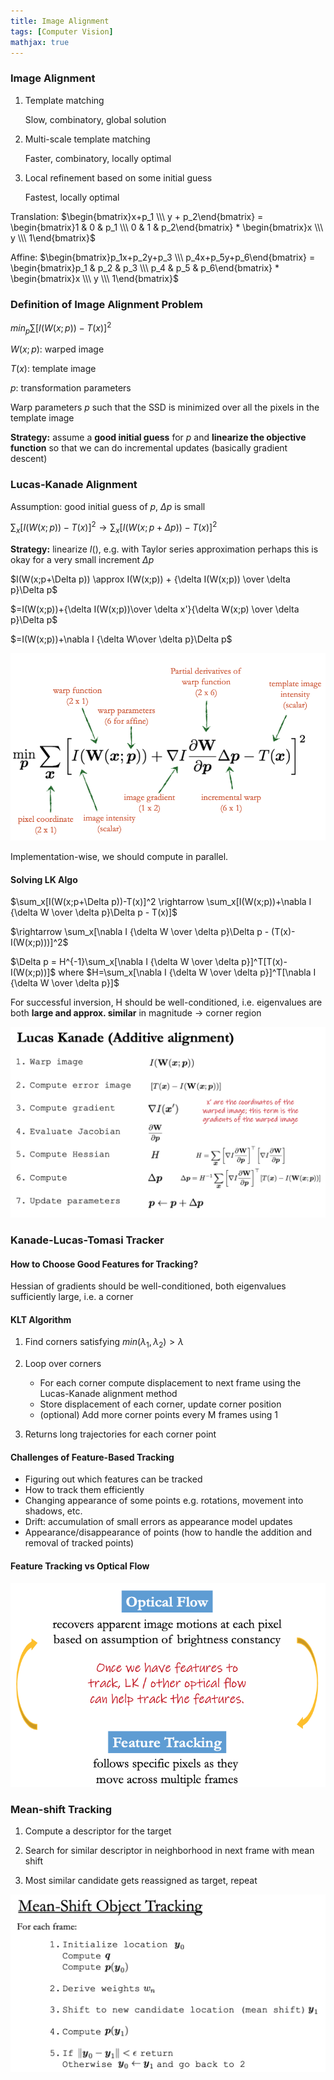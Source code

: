 ```yaml
---
title: Image Alignment
tags: [Computer Vision]
mathjax: true
---
```


### Image Alignment

1. Template matching 

   Slow, combinatory, global solution 

2. Multi-scale template matching 

   Faster, combinatory, locally optimal 

3. Local refinement based on some initial guess 

   Fastest, locally optimal 

Translation: $\begin{bmatrix}x+p_1 \\\ y + p_2\end{bmatrix} = \begin{bmatrix}1 & 0 & p_1 \\\ 0 & 1 & p_2\end{bmatrix} * \begin{bmatrix}x \\\ y \\\ 1\end{bmatrix}$

Affine:  $\begin{bmatrix}p_1x+p_2y+p_3 \\\ p_4x+p_5y+p_6\end{bmatrix} = \begin{bmatrix}p_1 & p_2 & p_3 \\\ p_4 & p_5 & p_6\end{bmatrix} * \begin{bmatrix}x \\\ y \\\ 1\end{bmatrix}$

### Definition of Image Alignment Problem

$min_p\sum[I(W(x;p))-T(x)]^2$

$W(x;p):$ warped image

$T(x):$ template image  

$p:$ transformation parameters

Warp parameters $p$ such that the SSD is minimized over all the pixels in the template image

**Strategy:** assume a **good initial guess** for $p$ and **linearize the objective function** so that we can do incremental updates (basically gradient descent)

### Lucas-Kanade Alignment

Assumption: good initial guess of $p$, $\Delta p$ is small

$\sum_x[I(W(x;p))-T(x)]^2 \rightarrow \sum_x[I(W(x;p+\Delta p))-T(x)]^2$

**Strategy:** linearize $I()$, e.g. with Taylor series approximation perhaps this is okay for a very small increment $\Delta p$

$I(W(x;p+\Delta p)) \approx I(W(x;p)) + {\delta I(W(x;p)) \over \delta p}\Delta p$

$=I(W(x;p))+{\delta I(W(x;p))\over \delta x'}{\delta W(x;p) \over \delta p}\Delta p$

$=I(W(x;p))+\nabla I {\delta W\over \delta p}\Delta p$

![image-20200227010047010](/assets/images/LK-alignment-1.png)

Implementation-wise, we should compute in parallel.

#### Solving LK Algo

$\sum_x[I(W(x;p+\Delta p))-T(x)]^2 \rightarrow \sum_x[I(W(x;p))+\nabla I {\delta W \over \delta p}\Delta p - T(x)]$

$\rightarrow \sum_x[\nabla I {\delta W \over \delta p}\Delta p - (T(x)-I(W(x;p)))]^2$

$\Delta p = H^{-1}\sum_x[\nabla I {\delta W \over \delta p}]^T[T(x)-I(W(x;p))]$ where $H=\sum_x[\nabla I {\delta W \over \delta p}]^T[\nabla I {\delta W \over \delta p}]$

For successful inversion, H should be well-conditioned, i.e. eigenvalues are both **large and approx. similar** in magnitude $\rightarrow$ corner region

![image-20200227011124101](/assets/images/LK-alignment-2.png)

### Kanade-Lucas-Tomasi Tracker

#### How to Choose Good Features for Tracking?

Hessian of gradients should be well-conditioned, both eigenvalues sufficiently large, i.e. a corner

#### KLT Algorithm

1. Find corners satisfying $min(\lambda_1, \lambda_2)>\lambda$

2. Loop over corners
   - For each corner compute displacement to next frame using the Lucas-Kanade alignment method
   - Store displacement of each corner, update corner position
   - (optional) Add more corner points every M frames using 1

3. Returns long trajectories for each corner point

#### Challenges of Feature-Based Tracking

- Figuring out which features can be tracked
- How to track them efficiently
- Changing appearance of some points e.g. rotations, movement into shadows, etc.
- Drift: accumulation of small errors as appearance model updates
- Appearance/disappearance of points (how to handle the addition and removal of tracked points)

#### Feature Tracking vs Optical Flow

![image-20200227012002416](/assets/images/LK-Alignment-3.png)

### Mean-shift Tracking

1. Compute a descriptor for the target

2. Search for similar descriptor in neighborhood in next frame with mean shift
3. Most similar candidate gets reassigned as target, repeat

![image-20200227012432356](/assets/images/mean-shift-tracking-1.png)